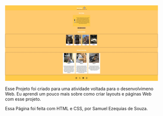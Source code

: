 ![preview](./assets/preview.jpeg)

Esse Projeto foi criado para uma atividade voltada para o desenvolvimeno Web. Eu aprendi um pouco mais sobre como criar layouts e páginas Web com esse projeto.

Essa Página foi feita com HTML e CSS, por Samuel Ezequias de Souza.